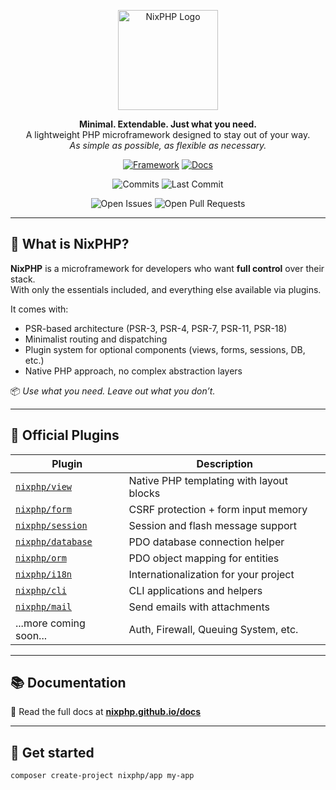 <p align="center">
  <img src="https://nixphp.github.io/docs/assets/nixphp-logo-small-square.png" alt="NixPHP Logo" width="160">
</p>

<p align="center">
  <strong>Minimal. Extendable. Just what you need.</strong><br>
  A lightweight PHP microframework designed to stay out of your way.<br>
  <em>As simple as possible, as flexible as necessary.</em>
</p>

<p align="center">
  <a href="https://github.com/nixphp/framework"><img alt="Framework" src="https://img.shields.io/badge/Core_Framework-nixphp%2Fframework-blue?style=flat-square"></a>
  <a href="https://nixphp.github.io/docs"><img alt="Docs" src="https://img.shields.io/badge/Docs-View_on_GitHub_Pages-brightgreen?style=flat-square"></a>
</p>

<div align="center" style="text-align: center;">

![Commits](https://img.shields.io/github/commit-activity/m/nixphp/framework)
![Last Commit](https://img.shields.io/github/last-commit/nixphp/framework)

![Open Issues](https://img.shields.io/github/issues/nixphp/framework)
![Open Pull Requests](https://img.shields.io/github/issues-pr/nixphp/framework)

</div>

---

## 🔧 What is NixPHP?

**NixPHP** is a microframework for developers who want **full control** over their stack.  
With only the essentials included, and everything else available via plugins.

It comes with:

- PSR-based architecture (PSR-3, PSR-4, PSR-7, PSR-11, PSR-18)
- Minimalist routing and dispatching
- Plugin system for optional components (views, forms, sessions, DB, etc.)
- Native PHP approach, no complex abstraction layers

📦 *Use what you need. Leave out what you don’t.*

---

## 🧩 Official Plugins

| Plugin                                                  | Description                              |
|---------------------------------------------------------|------------------------------------------|
| [`nixphp/view`](https://github.com/nixphp/view)         | Native PHP templating with layout blocks |
| [`nixphp/form`](https://github.com/nixphp/form)         | CSRF protection + form input memory      |
| [`nixphp/session`](https://github.com/nixphp/session)   | Session and flash message support        |
| [`nixphp/database`](https://github.com/nixphp/database) | PDO database connection helper           |
| [`nixphp/orm`](https://github.com/nixphp/orm)           | PDO object mapping for entities          |
| [`nixphp/i18n`](https://github.com/nixphp/i18n)         | Internationalization for your project    |
| [`nixphp/cli`](https://github.com/nixphp/cli)           | CLI applications and helpers             |
 | [`nixphp/mail`](https://github.com/nixphp/mail)         | Send emails with attachments             |
| ...more coming soon...                                  | Auth, Firewall, Queuing System, etc.     |

---

## 📚 Documentation

📘 Read the full docs at **[nixphp.github.io/docs](https://nixphp.github.io/docs)**

---

## 🚀 Get started

```bash
composer create-project nixphp/app my-app

